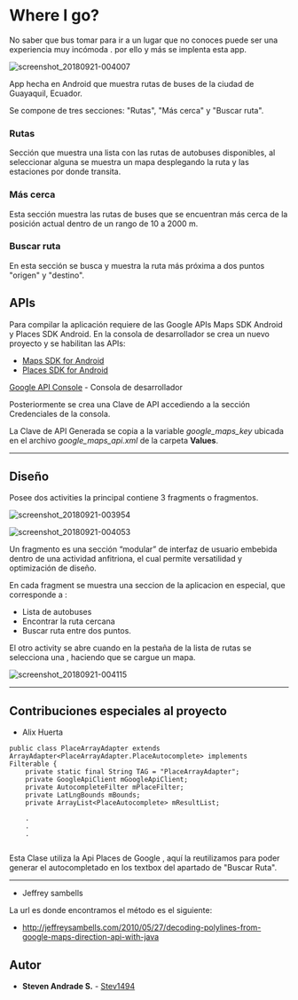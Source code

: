 # Where I go?

No saber que bus tomar para ir a un lugar que no conoces puede ser una experiencia muy incómoda . por ello y más se implenta esta app.

![screenshot_20180921-004007](https://user-images.githubusercontent.com/40500201/45862573-f2d9a180-bd37-11e8-856b-f39d02e9dbbc.png)

App hecha en Android que muestra rutas de buses de la ciudad de Guayaquil, Ecuador. 

Se compone de tres secciones: "Rutas", "Más cerca" y "Buscar ruta".

### Rutas
Sección que muestra una lista con las rutas de autobuses disponibles, al seleccionar alguna se muestra un mapa desplegando la ruta y las estaciones por donde transita.

### Más cerca
Esta sección muestra las rutas de buses que se encuentran más cerca de la posición actual dentro de un rango de 10 a 2000 m.

### Buscar ruta
En esta sección se busca y muestra la ruta más próxima a dos puntos "origen" y "destino".

## APIs
Para compilar la aplicación requiere de las Google APIs Maps SDK Android y Places SDK Android. En la consola de desarrollador se crea un nuevo proyecto y se habilitan las APIs:

* [Maps SDK for Android](https://developers.google.com/maps/documentation/android-sdk/intro)
* [Places SDK for Android](https://developers.google.com/places/android-sdk/intro)

[Google API Console](https://console.developers.google.com/) - Consola de desarrollador

Posteriormente se crea una Clave de API accediendo a la sección Credenciales de la consola.

La Clave de API Generada se copia a la variable *google_maps_key* ubicada en el archivo *google_maps_api.xml* de la carpeta **Values**.


------------


## Diseño
Posee dos activities la principal contiene 3 fragments o fragmentos.


![screenshot_20180921-003954](https://user-images.githubusercontent.com/40500201/45862574-f2d9a180-bd37-11e8-9119-8ade89b4b67d.png)


![screenshot_20180921-004053](https://user-images.githubusercontent.com/40500201/45862575-f3723800-bd37-11e8-91aa-06e4f3b6da12.png)



Un fragmento es una sección “modular” de interfaz de usuario embebida dentro de una actividad anfitriona, el cual permite versatilidad y optimización de diseño.

En cada fragment se muestra una seccion de la aplicacion en especial, que corresponde a :
* Lista de autobuses
* Encontrar la ruta cercana
* Buscar ruta entre dos puntos.

El otro activity se abre cuando en la pestaña de la lista de rutas se selecciona una , haciendo que se cargue un mapa.

![screenshot_20180921-004115](https://user-images.githubusercontent.com/40500201/45862576-f3723800-bd37-11e8-8f0e-1856cfa72962.png)





  ------------

## Contribuciones especiales al proyecto

* Alix Huerta 
```
public class PlaceArrayAdapter extends ArrayAdapter<PlaceArrayAdapter.PlaceAutocomplete> implements Filterable {
    private static final String TAG = "PlaceArrayAdapter";
    private GoogleApiClient mGoogleApiClient;
    private AutocompleteFilter mPlaceFilter;
    private LatLngBounds mBounds;
    private ArrayList<PlaceAutocomplete> mResultList;
    
    .
    .
    .
    
  ```
  
  Esta Clase utiliza la Api Places de Google , aquí la reutilizamos para poder generar el autocompletado en los textbox del apartado de "Buscar Ruta".
  
  ------------
  
  * Jeffrey sambells
  
  La url es donde encontramos el método es el siguiente:
  
  
   - http://jeffreysambells.com/2010/05/27/decoding-polylines-from-google-maps-direction-api-with-java
   
   
   
   
   
   ## Autor

* **Steven Andrade S.** - [Stev1494](https://github.com/stev1494)
   




